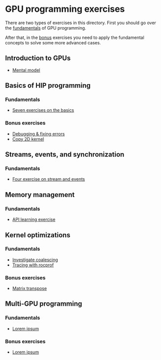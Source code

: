 # GPU programming exercises

There are two types of exercises in this directory.
First you should go over the [fundamentals](exercises/fundamentals) of GPU programming.

After that, in the [bonus](exercises/bonus) exercises you need to apply the fundamental
concepts to solve some more advanced cases.

## Introduction to GPUs

- [Mental model](exercises/fundamentals/01-introduction)

## Basics of HIP programming

### Fundamentals

- [Seven exercises on the basics](https://github.com/csc-training/summerschool/blob/master/gpu/exercises/fundamentals/02-kernels/README.md)

### Bonus exercises

- [Debugging & fixing errors](exercises/bonus/02-kernels/kernel_errors)
- [Copy 2D kernel](exercises/bonus/02-kernels/copy2d)

## Streams, events, and synchronization

### Fundamentals

- [Four exercise on stream and events](exercises/fundamentals/03-streams)

## Memory management

### Fundamentals

- [API learning exercise](exercises/fundamentals/04-memory)

## Kernel optimizations

### Fundamentals

- [Investigate coalescing](exercises/fundamentals/06-optimization/01-coalescing)
- [Tracing with rocprof](exercises/fundamentals/06-optimization/02-trace)

### Bonus exercises

- [Matrix transpose](exercises/bonus/06-optimization/matrix-transpose)

## Multi-GPU programming

### Fundamentals

- [Lorem ipsum](exercises/fundamentals/lorem)

### Bonus exercises

- [Lorem ipsum](exercises/bonus/lorem)

